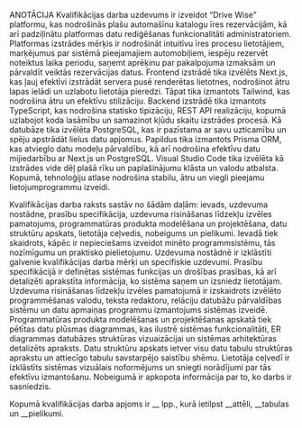 ANOTĀCIJA
Kvalifikācijas darba uzdevums ir izveidot “Drive Wise” platformu, kas nodrošinās plašu automašīnu katalogu īres rezervācijām, kā arī padziļinātu platformas datu rediģēšanas funkcionalitāti administratoriem. Platformas izstrādes mērķis ir nodrošināt intuitīvu īres procesu lietotājiem, marķējumus par sistēmā pieejamajiem automobiļiem, iespēju rezervēt noteiktus laika periodu, saņemt aprēķinu par pakalpojuma izmaksām un pārvaldīt veiktās rezervācijas datus. Frontend izstrādē tika izvēlēts Next.js, kas ļauj efektīvi izstrādāt servera pusē renderētas lietotnes, nodrošinot ātru lapas ielādi un uzlabotu lietotāja pieredzi. Tāpat tika izmantots Tailwind, kas nodrošina ātru un efektīvu stilizāciju. Backend izstrādē tika izmantots TypeScript, kas nodrošina statisko tipizāciju, REST API realizāciju, kopumā uzlabojot koda lasāmību un samazinot kļūdu skaitu izstrādes procesā. Kā datubāze tika izvēlēta PostgreSQL, kas ir pazīstama ar savu uzticamību un spēju apstrādāt lielus datu apjomus. Papildus tika izmantots Prisma ORM, kas atvieglo datu modeļu pārvaldību, kā arī nodrošina efektīvu datu mijiedarbību ar Next.js un PostgreSQL.  Visual Studio Code tika izvēlēta kā izstrādes vide dēļ plašā rīku un paplašinājumu klāsta un valodu atbalsta. Kopumā, tehnoloģiju atlase nodrošina stabilu, ātru un viegli pieejamu lietojumprogrammu izveidi.

Kvalifikācijas darba raksts sastāv no šādām daļām: ievads, uzdevuma nostādne, prasību specifikācija, uzdevuma risināšanas līdzekļu izvēles pamatojums, programmatūras produkta modelēšana un projektēšana, datu struktūru apskats, lietotāja ceļvedis, nobeigums un pielikumi. Ievadā tiek skaidrots, kāpēc ir nepieciešams izveidot minēto programmsistēmu, tās nozīmīgumu un praktisko pielietojumu. Uzdevuma nostādnē ir izklāstīti galvenie kvalifikācijas darba mērķi un specifiskie uzdevumi. Prasību specifikācijā ir definētas sistēmas funkcijas un drošības prasības, kā arī detalizēti aprakstīta informācija, ko sistēma saņem un izsniedz lietotājam. Uzdevuma risināšanas līdzekļu izvēles pamatojumā ir izskaidrots izvēlēto programmēšanas valodu, teksta redaktoru, relāciju datubāžu pārvaldības sistēmu un datu apmaiņas programmu izmantojums sistēmas izveidē. Programmatūras produkta modelēšanas un projektēšanas apskatā tiek pētītas datu plūsmas diagrammas, kas ilustrē sistēmas funkcionalitāti, ER diagrammas datubāzes struktūras vizuaizācijai un sistēmas arhitektūras detalizēts apraksts. Datu struktūru apskats ietver visu datu tabulu struktūras aprakstu un attiecīgo tabulu savstarpējo saistību shēmu. Lietotāja ceļvedī ir izklāstīts sistēmas vizuālais noformējums un sniegti norādījumi par tās efektīvu izmantošanu. Nobeigumā ir apkopota informācija par to, ko darbs ir sasniedzis.

Kopumā kvalifikācijas darba apjoms ir __ lpp., kurā ietilpst __attēli, __tabulas un __pielikumi.
